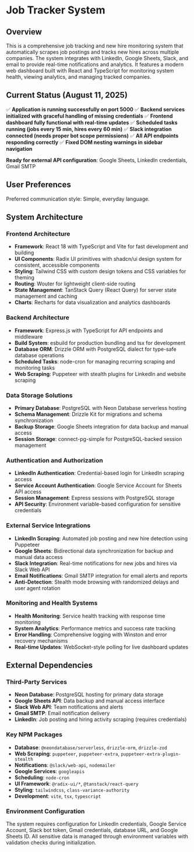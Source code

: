 # Job Tracker System

## Overview

This is a comprehensive job tracking and new hire monitoring system that automatically scrapes job postings and tracks new hires across multiple companies. The system integrates with LinkedIn, Google Sheets, Slack, and email to provide real-time notifications and analytics. It features a modern web dashboard built with React and TypeScript for monitoring system health, viewing analytics, and managing tracked companies.

## Current Status (August 11, 2025)

✅ **Application is running successfully on port 5000**
✅ **Backend services initialized with graceful handling of missing credentials**
✅ **Frontend dashboard fully functional with real-time updates**
✅ **Scheduled tasks running (jobs every 15 min, hires every 60 min)**
✅ **Slack integration connected (needs proper bot scope permissions)**
✅ **All API endpoints responding correctly**
✅ **Fixed DOM nesting warnings in sidebar navigation**

**Ready for external API configuration**: Google Sheets, LinkedIn credentials, Gmail SMTP

## User Preferences

Preferred communication style: Simple, everyday language.

## System Architecture

### Frontend Architecture
- **Framework**: React 18 with TypeScript and Vite for fast development and building
- **UI Components**: Radix UI primitives with shadcn/ui design system for consistent, accessible components
- **Styling**: Tailwind CSS with custom design tokens and CSS variables for theming
- **Routing**: Wouter for lightweight client-side routing
- **State Management**: TanStack Query (React Query) for server state management and caching
- **Charts**: Recharts for data visualization and analytics dashboards

### Backend Architecture
- **Framework**: Express.js with TypeScript for API endpoints and middleware
- **Build System**: esbuild for production bundling and tsx for development
- **Database ORM**: Drizzle ORM with PostgreSQL dialect for type-safe database operations
- **Scheduled Tasks**: node-cron for managing recurring scraping and monitoring tasks
- **Web Scraping**: Puppeteer with stealth plugins for LinkedIn and website scraping

### Data Storage Solutions
- **Primary Database**: PostgreSQL with Neon Database serverless hosting
- **Schema Management**: Drizzle Kit for migrations and schema synchronization
- **Backup Storage**: Google Sheets integration for data backup and manual access
- **Session Storage**: connect-pg-simple for PostgreSQL-backed session management

### Authentication and Authorization
- **LinkedIn Authentication**: Credential-based login for LinkedIn scraping access
- **Service Account Authentication**: Google Service Account for Sheets API access
- **Session Management**: Express sessions with PostgreSQL storage
- **API Security**: Environment variable-based configuration for sensitive credentials

### External Service Integrations
- **LinkedIn Scraping**: Automated job posting and new hire detection using Puppeteer
- **Google Sheets**: Bidirectional data synchronization for backup and manual data access
- **Slack Integration**: Real-time notifications for new jobs and hires via Slack Web API
- **Email Notifications**: Gmail SMTP integration for email alerts and reports
- **Anti-Detection**: Stealth mode browsing with randomized delays and user agent rotation

### Monitoring and Health Systems
- **Health Monitoring**: Service health tracking with response time monitoring
- **System Analytics**: Performance metrics and success rate tracking
- **Error Handling**: Comprehensive logging with Winston and error recovery mechanisms
- **Real-time Updates**: WebSocket-style polling for live dashboard updates

## External Dependencies

### Third-Party Services
- **Neon Database**: PostgreSQL hosting for primary data storage
- **Google Sheets API**: Data backup and manual access interface
- **Slack Web API**: Team notifications and alerts
- **Gmail SMTP**: Email notification delivery
- **LinkedIn**: Job posting and hiring activity scraping (requires credentials)

### Key NPM Packages
- **Database**: `@neondatabase/serverless`, `drizzle-orm`, `drizzle-zod`
- **Web Scraping**: `puppeteer`, `puppeteer-extra`, `puppeteer-extra-plugin-stealth`
- **Notifications**: `@slack/web-api`, `nodemailer`
- **Google Services**: `googleapis`
- **Scheduling**: `node-cron`
- **UI Framework**: `@radix-ui/*`, `@tanstack/react-query`
- **Styling**: `tailwindcss`, `class-variance-authority`
- **Development**: `vite`, `tsx`, `typescript`

### Environment Configuration
The system requires configuration for LinkedIn credentials, Google Service Account, Slack bot token, Gmail credentials, database URL, and Google Sheets ID. All sensitive data is managed through environment variables with validation checks during initialization.